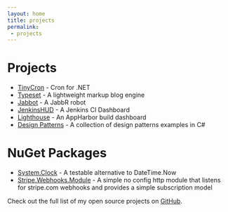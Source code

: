 ```yaml
---
layout: home
title: projects
permalink:
 - projects
---
```

Projects
===  
* [TinyCron](https://github.com/rbwestmoreland/TinyCron) - Cron for .NET  
* [Typeset](https://github.com/typeset/typeset) - A lightweight markup blog engine  
* [Jabbot](https://github.com/rbwestmoreland/Jabbot) - A JabbR robot  
* [JenkinsHUD](https://github.com/rbwestmoreland/JenkinsHUD) - A Jenkins CI Dashboard  
* [Lighthouse](https://github.com/rbwestmoreland/lighthouse) - An AppHarbor build dashboard  
* [Design Patterns](/design-patterns) - A collection of design patterns examples in C#  

NuGet Packages
===
* [System.Clock](http://nuget.org/packages/System.Clock) - A testable alternative to DateTime.Now  
* [Stripe.Webhooks.Module](http://nuget.org/packages/Stripe.Webhooks.Module) - A simple no config http module that listens for stripe.com webhooks and provides a simple subscription model  

Check out the full list of my open source projects on [GitHub](https://github.com/rbwestmoreland).  
